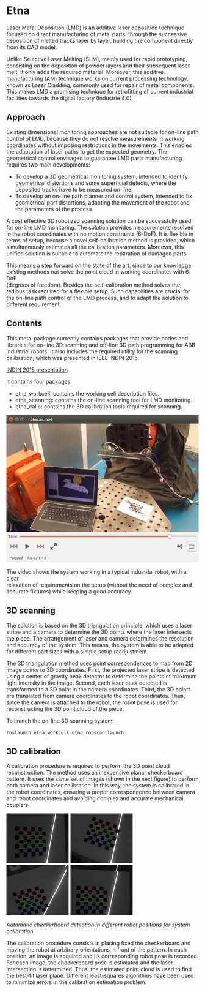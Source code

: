 # Etna


Laser Metal Deposition (LMD) is an additive laser deposition technique focused
on direct manufacturing of metal parts, through the successive deposition of
melted tracks layer by layer, building the component directly from its CAD model.

Unlike Selective Laser Melting (SLM), mainly used for rapid prototyping,
consisting on the deposition of powder layers and their subsequent laser melt,
it only adds the required material. Moreover, this additive manufacturing (AM)
technique works on current processing technology, known as Laser Cladding,
commonly used for repair of metal components. This makes LMD a promising
technique for retrofitting of current industrial facilities towards the digital
factory (Industrie 4.0).

## Approach

Existing dimensional monitoring approaches are not suitable for on-line path
control of LMD, because they do not resolve measurements in working coordinates
without imposing restrictions in the movements. This enables the adaptation of
laser paths to get the expected geometry. The geometrical control envisaged to
guarantee LMD parts manufacturing requires two main developments:

- To develop a 3D geometrical monitoring system, intended to identify
geometrical distortions and some superficial defects, where the deposited
tracks have to be measured on-line.
- To develop an on-line path planner and control system, intended to fix
geometrical part distortions, adapting the movement of the robot and the
parameters of the process.

A cost effective 3D robotized scanning solution can be successfully used for
on-line LMD monitoring. The solution provides measurements resolved in the
robot coordinates with no motion constraints (6-DoF). It is flexible in terms
of setup, because a novel self-calibration method is provided, which
simultaneously estimates all the calibration parameters. Moreover, this unified
solution is suitable to automate the reparation of damaged parts.

This means a step forward on the state of the art, since to our knowledge
existing methods not solve the point cloud in working coordinates with 6 DoF  
(degrees of freedom). Besides the self-calibration method solves the tedious
task required for a flexible setup. Such capabilities are crucial for  the
on-line path control of the LMD process, and to adapt the solution to
different requirement.

## Contents

This meta-package currently contains packages that provide nodes and libraries
for on-line 3D scanning and off-line 3D path programming for ABB industrial
robots. It also includes the required utility for the scanning calibration,
which was presented in IEEE INDIN 2015.

[INDIN 2015 presentation](./etna_scanning/doc/RobEyeEtna.pdf)

It contains four packages:
- etna_workcell: contains the working cell description files.
- etna_scanning: contains the on-line scanning tool for LMD monitoring.
- etna_calib: contains the 3D calibration tools required for scanning.

[![Robscan Video](./etna/media/robscan.png)](https://www.youtube.com/watch?v=Vx8_shJDxok)

The video shows the system working in a typical industrial robot, with a clear  
relaxation of requirements on the setup (without the need of complex and
accurate fixtures) while keeping a good accuracy.

## 3D scanning

The solution is based on the 3D triangulation principle, which uses a laser stripe
and a camera to determine the 3D points where the laser intersects the piece. The
arrangement of laser and camera determines the resolution and accuracy of the system.
This means, the system is able to be adapted for different part sizes with a simple
setup readjustment.

The 3D triangulation method uses point correspondences to map from 2D image points
to 3D coordinates. First, the projected laser stripe is detected using a center of
gravity peak detector to determine the points of maximum light intensity in the
image. Second, each laser peak detected is transformed to a 3D point in the camera
coordinates. Third, the 3D points are translated from camera coordinates to the
robot coordinates. Thus, since the camera is attached to the robot, the robot pose
is used for reconstructing the 3D point cloud of the piece.

To launch the on-line 3D scanning system:

```
roslaunch etna_workcell etna_robscan.launch
```

## 3D calibration

A calibration procedure is required to perform the 3D point cloud reconstruction.
The method uses an inexpensive planar checkerboard pattern. It uses the same set
of images (shown in the next figure) to perform both camera and laser calibration.
In this way, the system is calibrated in the robot coordinates, ensuring a proper
correspondence between camera and robot coordinates and avoiding complex and
accurate mechanical couplers.

![Checkerboard in different robot positions](./etna/media/checkerboards.jpg)

*Automatic checkerboard detection in different robot positions for system calibration.*

The calibration procedure consists in placing fixed the checkerboard and moving
the robot at arbitrary orientations in front of the pattern. In each position,
an image is acquired and its corresponding robot pose is recorded. For each
image, the checkerboard pose is estimated and the laser intersection is
determined. Thus, the estimated point cloud is used to find the best-fit laser
plane. Different least-squares algorithms have been used to minimize errors in
the calibration estimation problem.
